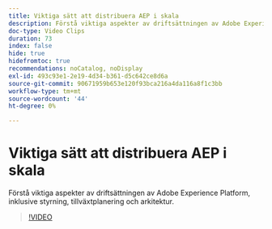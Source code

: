 ```yaml
---
title: Viktiga sätt att distribuera AEP i skala
description: Förstå viktiga aspekter av driftsättningen av Adobe Experience Platform, inklusive styrning, tillväxtplanering och arkitektur.
doc-type: Video Clips
duration: 73
index: false
hide: true
hidefromtoc: true
recommendations: noCatalog, noDisplay
exl-id: 493c93e1-2e19-4d34-b361-d5c642ce8d6a
source-git-commit: 90671959b653e120f93bca216a4da116a8f1c3bb
workflow-type: tm+mt
source-wordcount: '44'
ht-degree: 0%

---
```


# Viktiga sätt att distribuera AEP i skala

Förstå viktiga aspekter av driftsättningen av Adobe Experience Platform, inklusive styrning, tillväxtplanering och arkitektur.

<!-- 62_S601_3442532_72_key-takeaways-for-deploying-aep-at-scale -->
>[!VIDEO](https://video.tv.adobe.com/v/3460518/?learn=on&enablevpops=true&captions=swe)
